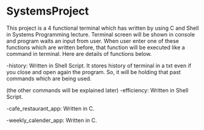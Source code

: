 # SystemsProject

This project is a 4 functional terminal which has written by using C and Shell in Systems Programming lecture. Terminal screen will be shown in console and program waits an input from user. When user enter one of these functions which are written before, that function will be executed like a command in terminal. Here are details of functions below.  

-history: Written in Shell Script. It stores history of terminal in a txt even if you close and open again the program. So, it will be holding that past commands which are being used. 

(the other commands will be explained later)
-efficiency: Written in Shell Script.

-cafe_restaurant_app: Written in C.

-weekly_calender_app: Written in C.
